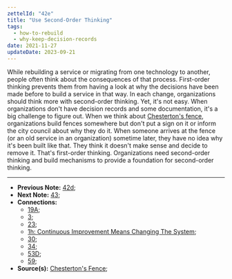 ```yaml
---
zettelId: "42e"
title: "Use Second-Order Thinking"
tags:
  - how-to-rebuild
  - why-keep-decision-records
date: 2021-11-27
updateDate: 2023-09-21
---
```


While rebuilding a service or migrating from one technology to another, people often think about the consequences of that process. First-order thinking prevents them from having a look at why the decisions have been made before to build a service in that way. In each change, organizations should think more with second-order thinking. Yet, it's not easy. When organizations don't have decision records and some documentation, it's a big challenge to figure out. When we think about [Chesterton's fence](/chestertons-fence/), organizations build fences somewhere but don't put a sign on it or inform the city council about why they do it. When someone arrives at the fence (or an old service in an organization) sometime later, they have no idea why it's been built like that. They think it doesn't make sense and decide to remove it. That's first-order thinking. Organizations need second-order thinking and build mechanisms to provide a foundation for second-order thinking.

---

- **Previous Note:** [42d](/notes/42d/);
- **Next Note:** [43](/notes/43/);
- **Connections:**
  - [19A](/notes/19a/);
  - [3](/notes/3/);
  - [23](/notes/23/);
  - [1h: Continuous Improvement Means Changing The System](/notes/1h/);
  - [30](/notes/30/);
  - [34](/notes/34/);
  - [53D](53D.md);
  - [59](/notes/59/);
- **Source(s):** [Chesterton's Fence](https://fs.blog/chestertons-fence/);
